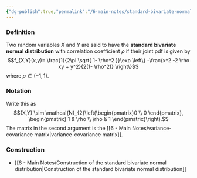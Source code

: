 ```yaml
---
{"dg-publish":true,"permalink":"/6-main-notes/standard-bivariate-normal-distribution/","tags":["info","probability_theory"]}
---
```


### Definition

Two random variables $X$ and $Y$ are said to have the **standard bivariate normal distribution** with correlation coefficient $\rho$ if their joint pdf is given by
$$f_{X,Y}(x,y)= \frac{1}{2\pi \sqrt{ 1- \rho^2 }}\exp \left\{  -\frac{x^2 -2 \rho xy + y^2}{2(1- \rho^2)}  \right\}$$
where $\rho \in (-1,1)$.

### Notation

Write this as
$$(X,Y) \sim \mathcal{N}_{2}\left(\begin{pmatrix}0 \\ 0 \end{pmatrix}, \begin{pmatrix}
1 & \rho  \\
\rho & 1
\end{pmatrix}\right).$$
The matrix in the second argument is the [[6 - Main Notes/variance-covariance matrix\|variance-covariance matrix]].

### Construction
+ [[6 - Main Notes/Construction of the standard bivariate normal distribution\|Construction of the standard bivariate normal distribution]]